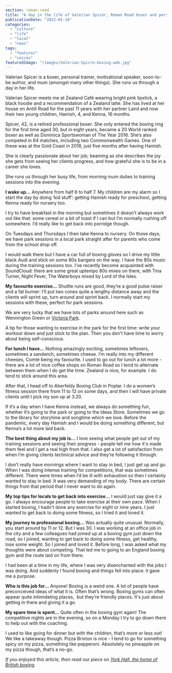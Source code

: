 ```yaml
---
section: roman-road
title: "A day in the life of Valerian Spicer, Roman Road boxer and personal trainer"
publicationDate: "2022-01-10"
categories: 
  - "culture"
  - "life"
  - "local"
  - "news"
tags: 
  - "features"
  - "voices"
featuredImage: "/images/Valerian-Spicre-boxing-web.jpg"
---
```


Valerian Spicer is a boxer, personal trainer, motivational speaker, soon-to-be author, and mum (amongst many other things). She runs us through a day in her life.

Valerian Spicer meets me at Zealand Café wearing bright pink lipstick, a black hoodie and a recommendation of a Zealand latte. She has lived at her house on Antill Road for the past 11 years with her partner Laird and now their two young children, Hamish, 4, and Kenna, 16 months. 

Spicer, 42, is a retired professional boxer. She only entered the boxing ring for the first time aged 30, but in eight years, became a 20 World ranked boxer as well as Dominica Sportswoman of The Year 2016. She’s also competed in 64 matches, including two Commonwealth Games. One of these was at the Gold Coast in 2018, just five months after having Hamish.

She is clearly passionate about her job; beaming as she describes the joy she gets from seeing her clients progress, and how grateful she is to be in a career she loves.

She runs us through her busy life, from morning mum duties to training sessions into the evening.

**I wake up…** Anywhere from half 6 to half 7. My children are my alarm so I start the day by doing ‘kid stuff’: getting Hamish ready for preschool, getting Kenna ready for nursery too.

I try to have breakfast in the morning but sometimes it doesn’t always work out like that: some cereal or a bit of toast if I can but I’m normally rushing off somewhere. I’d really like to get back into porridge though.

On Tuesdays and Thursdays I then take Kenna to nursery. On those days, we have park sessions in a local park straight after for parents who come from the school drop off.

I would walk there but I have a car full of boxing gloves so I drive my little black Audi and stick on some 80s bangers on the way. I have the 80s music during the training sessions too. I’ve recently become acquainted with SoundCloud: there are some great uptempo 80s mixes on there, with Tina Turner, Night Fever, The Waterboys mixed by Lord of the Isles.

**My favourite exercise…** Shuttle runs are good, they’re a good pulse raiser and a fat burner: I’ll put two cones quite a lengthy distance away and the clients will sprint up, turn around and sprint back. I normally start my sessions with these, perfect for park sessions. 

We are very lucky that we have lots of parks around here such as Wennington Green or [Victoria Park](https://www.towerhamlets.gov.uk/lgnl/leisure_and_culture/parks_and_open_spaces/victoria_park/victoria_park.aspx). 

A tip for those wanting to exercise in the park for the first time: write your workout down and just stick to the plan. Then you don't have time to worry about being self-conscious.

**For lunch I have…** Nothing amazingly exciting, sometimes leftovers, sometimes a sandwich, sometimes cheese. I’m really into my different cheeses, Comté being my favourite. I used to go out for lunch a lot more - there are a lot of nice coffee shops on Roman Road so I tend to alternate between them when I do get the time. Zealand is nice, for example. I do tend to stick around this area.

After that, I head off to Aberfeldy Boxing Club in Poplar. I do a women’s fitness session there from 11 to 12 on some days, and then I will have private clients until I pick my son up at 3.20.

If it’s a day when I have Kenna instead, we always do something fun, whether it’s going to the park or going to the Ideas Store. Sometimes we go to the library for storytime and songtime which we love. Before the pandemic, every day Hamish and I would be doing something different, but Kenna’s a lot more laid back.

**The best thing about my job is…** I love seeing what people get out of my training sessions and seeing their progress - people tell me how it's made them feel and I get a real high from that. I also get a lot of satisfaction from when I’m giving clients technical advice and they’re following it through.

I don’t really have mornings where I want to stay in bed, I just get up and go. When I was doing intense training for competitions, that was sometimes different. There were times when I’d be ill with exhaustion so then I certainly wanted to stay in bed. It was very demanding of my body. There are certain things from that period that I never want to do again.

**My top tips for locals to get back into exercise…** I would just say give it a go. I always encourage people to take exercise at their own pace. When I started boxing, I hadn't done any exercise for eight or nine years. I just wanted to get back to doing some fitness, so I tried it and loved it.

**My journey to professional boxing…** Was actually quite unusual. Normally, you start around by 11 or 12. But I was 30. I was working at an office job in the city and a few colleagues had joined up at a boxing gym just down the road, so I joined, wanting to get back to doing some fitness, get healthy, lose some weight. So I joined and loved it. Before long, I was asked what my thoughts were about competing. That led me to going to an England boxing gym and the route laid on from there.

I had been at a time in my life, where I was very disenchanted with the jobs I was doing. And suddenly I found boxing and things fell into place: it gave me a purpose. 

**Who is this job for…** Anyone! Boxing is a weird one. A lot of people have preconceived ideas of what it is. Often that’s wrong. Boxing gyms can often appear quite intimidating places,  but they’re friendly places. It's just about getting in there and giving it a go.

**My spare time is spent…** Quite often in the boxing gym again! The competitive nights are in the evening, so on a Monday I try to go down there to help out with the coaching.

I used to like going for dinner but with the children, that’s more or less out! We like a takeaway though. Pizza Brixton is nice - I tend to go for something spicy on my pizza, something like pepperoni. Absolutely no pineapple on my pizza though, that’s a no-go.

_If you enjoyed this article, then read our piece on [York Hall, the home of British boxing](https://romanroadlondon.com/york-hall-boxing-heritage-bethnal-green/)._



